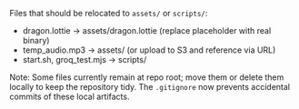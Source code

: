 Files that should be relocated to `assets/` or `scripts/`:

- dragon.lottie -> assets/dragon.lottie (replace placeholder with real binary)
- temp_audio.mp3 -> assets/ (or upload to S3 and reference via URL)
- start.sh, groq_test.mjs -> scripts/

Note: Some files currently remain at repo root; move them or delete them locally to keep the repository tidy. The `.gitignore` now prevents accidental commits of these local artifacts.
